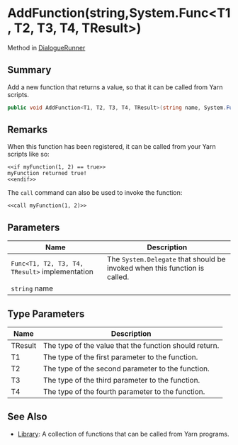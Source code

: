 # AddFunction(string,System.Func\<T1, T2, T3, T4, TResult>)

Method in [DialogueRunner](./)

## Summary

Add a new function that returns a value, so that it can be called from Yarn scripts.

```csharp
public void AddFunction<T1, T2, T3, T4, TResult>(string name, System.Func<T1, T2, T3, T4, TResult> implementation);
```

## Remarks

When this function has been registered, it can be called from your Yarn scripts like so:

```
<<if myFunction(1, 2) == true>>
myFunction returned true!
<<endif>>
```

The `call` command can also be used to invoke the function:

```
<<call myFunction(1, 2)>>
```

## Parameters

| Name                                           | Description                                                                |
| ---------------------------------------------- | -------------------------------------------------------------------------- |
| `Func<T1, T2, T3, T4, TResult>` implementation | The `System.Delegate` that should be invoked when this function is called. |
| `string` name                                  |                                                                            |

## Type Parameters

| Name    | Description                                            |
| ------- | ------------------------------------------------------ |
| TResult | The type of the value that the function should return. |
| T1      | The type of the first parameter to the function.       |
| T2      | The type of the second parameter to the function.      |
| T3      | The type of the third parameter to the function.       |
| T4      | The type of the fourth parameter to the function.      |

## See Also

* [Library](../../yarn/yarn.library/): A collection of functions that can be called from Yarn programs.

